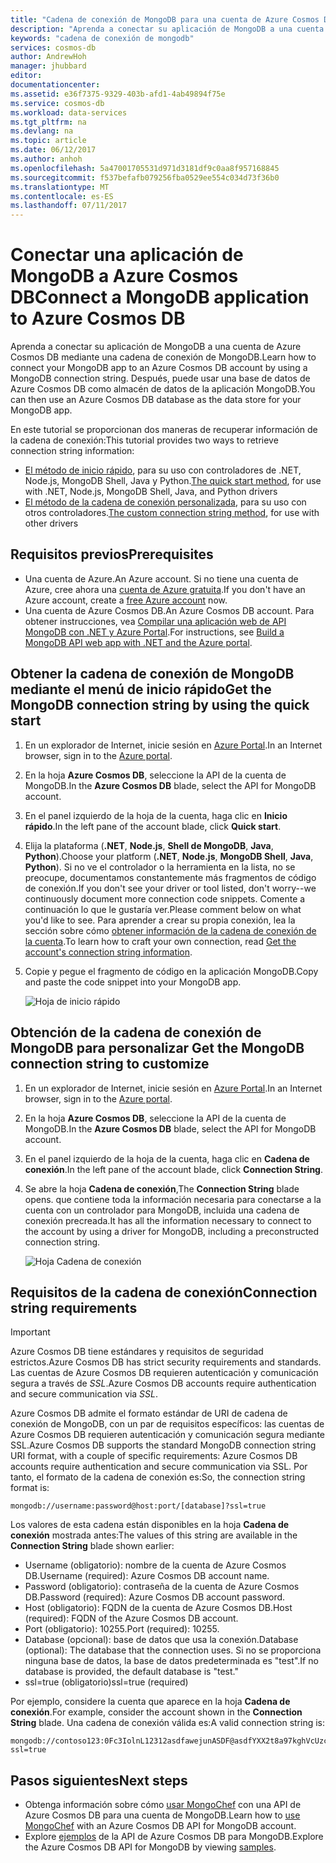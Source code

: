 ```yaml
---
title: "Cadena de conexión de MongoDB para una cuenta de Azure Cosmos DB | Microsoft Docs"
description: "Aprenda a conectar su aplicación de MongoDB a una cuenta de Azure Cosmos DB mediante una cadena de conexión de MongoDB."
keywords: "cadena de conexión de mongodb"
services: cosmos-db
author: AndrewHoh
manager: jhubbard
editor: 
documentationcenter: 
ms.assetid: e36f7375-9329-403b-afd1-4ab49894f75e
ms.service: cosmos-db
ms.workload: data-services
ms.tgt_pltfrm: na
ms.devlang: na
ms.topic: article
ms.date: 06/12/2017
ms.author: anhoh
ms.openlocfilehash: 5a47001705531d971d3181df9c0aa8f957168845
ms.sourcegitcommit: f537befafb079256fba0529ee554c034d73f36b0
ms.translationtype: MT
ms.contentlocale: es-ES
ms.lasthandoff: 07/11/2017
---
```

# <a name="connect-a-mongodb-application-to-azure-cosmos-db"></a><span data-ttu-id="7cac4-104">Conectar una aplicación de MongoDB a Azure Cosmos DB</span><span class="sxs-lookup"><span data-stu-id="7cac4-104">Connect a MongoDB application to Azure Cosmos DB</span></span>
<span data-ttu-id="7cac4-105">Aprenda a conectar su aplicación de MongoDB a una cuenta de Azure Cosmos DB mediante una cadena de conexión de MongoDB.</span><span class="sxs-lookup"><span data-stu-id="7cac4-105">Learn how to connect your MongoDB app to an Azure Cosmos DB account by using a MongoDB connection string.</span></span> <span data-ttu-id="7cac4-106">Después, puede usar una base de datos de Azure Cosmos DB como almacén de datos de la aplicación MongoDB.</span><span class="sxs-lookup"><span data-stu-id="7cac4-106">You can then use an Azure Cosmos DB database as the data store for your MongoDB app.</span></span> 

<span data-ttu-id="7cac4-107">En este tutorial se proporcionan dos maneras de recuperar información de la cadena de conexión:</span><span class="sxs-lookup"><span data-stu-id="7cac4-107">This tutorial provides two ways to retrieve connection string information:</span></span>

- <span data-ttu-id="7cac4-108">[El método de inicio rápido](#QuickstartConnection), para su uso con controladores de .NET, Node.js, MongoDB Shell, Java y Python.</span><span class="sxs-lookup"><span data-stu-id="7cac4-108">[The quick start method](#QuickstartConnection), for use with .NET, Node.js, MongoDB Shell, Java, and Python drivers</span></span>
- <span data-ttu-id="7cac4-109">[El método de la cadena de conexión personalizada](#GetCustomConnection), para su uso con otros controladores.</span><span class="sxs-lookup"><span data-stu-id="7cac4-109">[The custom connection string method](#GetCustomConnection), for use with other drivers</span></span>

## <a name="prerequisites"></a><span data-ttu-id="7cac4-110">Requisitos previos</span><span class="sxs-lookup"><span data-stu-id="7cac4-110">Prerequisites</span></span>

- <span data-ttu-id="7cac4-111">Una cuenta de Azure.</span><span class="sxs-lookup"><span data-stu-id="7cac4-111">An Azure account.</span></span> <span data-ttu-id="7cac4-112">Si no tiene una cuenta de Azure, cree ahora una [cuenta de Azure gratuita](https://azure.microsoft.com/free/).</span><span class="sxs-lookup"><span data-stu-id="7cac4-112">If you don't have an Azure account, create a [free Azure account](https://azure.microsoft.com/free/) now.</span></span> 
- <span data-ttu-id="7cac4-113">Una cuenta de Azure Cosmos DB.</span><span class="sxs-lookup"><span data-stu-id="7cac4-113">An Azure Cosmos DB account.</span></span> <span data-ttu-id="7cac4-114">Para obtener instrucciones, vea [Compilar una aplicación web de API MongoDB con .NET y Azure Portal](create-mongodb-dotnet.md).</span><span class="sxs-lookup"><span data-stu-id="7cac4-114">For instructions, see [Build a MongoDB API web app with .NET and the Azure portal](create-mongodb-dotnet.md).</span></span>

## <span data-ttu-id="7cac4-115"><a id="QuickstartConnection"></a>Obtener la cadena de conexión de MongoDB mediante el menú de inicio rápido</span><span class="sxs-lookup"><span data-stu-id="7cac4-115"><a id="QuickstartConnection"></a>Get the MongoDB connection string by using the quick start</span></span>
1. <span data-ttu-id="7cac4-116">En un explorador de Internet, inicie sesión en [Azure Portal](https://portal.azure.com).</span><span class="sxs-lookup"><span data-stu-id="7cac4-116">In an Internet browser, sign in to the [Azure portal](https://portal.azure.com).</span></span>
2. <span data-ttu-id="7cac4-117">En la hoja **Azure Cosmos DB**, seleccione la API de la cuenta de MongoDB.</span><span class="sxs-lookup"><span data-stu-id="7cac4-117">In the **Azure Cosmos DB** blade, select the API for MongoDB account.</span></span> 
3. <span data-ttu-id="7cac4-118">En el panel izquierdo de la hoja de la cuenta, haga clic en **Inicio rápido**.</span><span class="sxs-lookup"><span data-stu-id="7cac4-118">In the left pane of the account blade, click **Quick start**.</span></span> 
4. <span data-ttu-id="7cac4-119">Elija la plataforma (**.NET**, **Node.js**, **Shell de MongoDB**, **Java**, **Python**).</span><span class="sxs-lookup"><span data-stu-id="7cac4-119">Choose your platform (**.NET**, **Node.js**, **MongoDB Shell**, **Java**, **Python**).</span></span> <span data-ttu-id="7cac4-120">Si no ve el controlador o la herramienta en la lista, no se preocupe, documentamos constantemente más fragmentos de código de conexión.</span><span class="sxs-lookup"><span data-stu-id="7cac4-120">If you don't see your driver or tool listed, don't worry--we continuously document more connection code snippets.</span></span> <span data-ttu-id="7cac4-121">Comente a continuación lo que le gustaría ver.</span><span class="sxs-lookup"><span data-stu-id="7cac4-121">Please comment below on what you'd like to see.</span></span> <span data-ttu-id="7cac4-122">Para aprender a crear su propia conexión, lea la sección sobre cómo [obtener información de la cadena de conexión de la cuenta](#GetCustomConnection).</span><span class="sxs-lookup"><span data-stu-id="7cac4-122">To learn how to craft your own connection, read [Get the account's connection string information](#GetCustomConnection).</span></span>
5. <span data-ttu-id="7cac4-123">Copie y pegue el fragmento de código en la aplicación MongoDB.</span><span class="sxs-lookup"><span data-stu-id="7cac4-123">Copy and paste the code snippet into your MongoDB app.</span></span>

    ![Hoja de inicio rápido](./media/connect-mongodb-account/QuickStartBlade.png)

## <span data-ttu-id="7cac4-125"><a id="GetCustomConnection"></a> Obtención de la cadena de conexión de MongoDB para personalizar</span><span class="sxs-lookup"><span data-stu-id="7cac4-125"><a id="GetCustomConnection"></a> Get the MongoDB connection string to customize</span></span>
1. <span data-ttu-id="7cac4-126">En un explorador de Internet, inicie sesión en [Azure Portal](https://portal.azure.com).</span><span class="sxs-lookup"><span data-stu-id="7cac4-126">In an Internet browser, sign in to the [Azure portal](https://portal.azure.com).</span></span>
2. <span data-ttu-id="7cac4-127">En la hoja **Azure Cosmos DB**, seleccione la API de la cuenta de MongoDB.</span><span class="sxs-lookup"><span data-stu-id="7cac4-127">In the **Azure Cosmos DB** blade, select the API for MongoDB account.</span></span> 
3. <span data-ttu-id="7cac4-128">En el panel izquierdo de la hoja de la cuenta, haga clic en **Cadena de conexión**.</span><span class="sxs-lookup"><span data-stu-id="7cac4-128">In the left pane of the account blade, click **Connection String**.</span></span> 
4. <span data-ttu-id="7cac4-129">Se abre la hoja **Cadena de conexión**,</span><span class="sxs-lookup"><span data-stu-id="7cac4-129">The **Connection String** blade opens.</span></span> <span data-ttu-id="7cac4-130">que contiene toda la información necesaria para conectarse a la cuenta con un controlador para MongoDB, incluida una cadena de conexión precreada.</span><span class="sxs-lookup"><span data-stu-id="7cac4-130">It has all the information necessary to connect to the account by using a driver for MongoDB, including a preconstructed connection string.</span></span>

    ![Hoja Cadena de conexión](./media/connect-mongodb-account/ConnectionStringBlade.png)

## <a name="connection-string-requirements"></a><span data-ttu-id="7cac4-132">Requisitos de la cadena de conexión</span><span class="sxs-lookup"><span data-stu-id="7cac4-132">Connection string requirements</span></span>
> [!Important]
> <span data-ttu-id="7cac4-133">Azure Cosmos DB tiene estándares y requisitos de seguridad estrictos.</span><span class="sxs-lookup"><span data-stu-id="7cac4-133">Azure Cosmos DB has strict security requirements and standards.</span></span> <span data-ttu-id="7cac4-134">Las cuentas de Azure Cosmos DB requieren autenticación y comunicación segura a través de *SSL*.</span><span class="sxs-lookup"><span data-stu-id="7cac4-134">Azure Cosmos DB accounts require authentication and secure communication via *SSL*.</span></span> 
>
>

<span data-ttu-id="7cac4-135">Azure Cosmos DB admite el formato estándar de URI de cadena de conexión de MongoDB, con un par de requisitos específicos: las cuentas de Azure Cosmos DB requieren autenticación y comunicación segura mediante SSL.</span><span class="sxs-lookup"><span data-stu-id="7cac4-135">Azure Cosmos DB supports the standard MongoDB connection string URI format, with a couple of specific requirements: Azure Cosmos DB accounts require authentication and secure communication via SSL.</span></span> <span data-ttu-id="7cac4-136">Por tanto, el formato de la cadena de conexión es:</span><span class="sxs-lookup"><span data-stu-id="7cac4-136">So, the connection string format is:</span></span>

    mongodb://username:password@host:port/[database]?ssl=true

<span data-ttu-id="7cac4-137">Los valores de esta cadena están disponibles en la hoja **Cadena de conexión** mostrada antes:</span><span class="sxs-lookup"><span data-stu-id="7cac4-137">The values of this string are available in the **Connection String** blade shown earlier:</span></span>

* <span data-ttu-id="7cac4-138">Username (obligatorio): nombre de la cuenta de Azure Cosmos DB.</span><span class="sxs-lookup"><span data-stu-id="7cac4-138">Username (required): Azure Cosmos DB account name.</span></span>
* <span data-ttu-id="7cac4-139">Password (obligatorio): contraseña de la cuenta de Azure Cosmos DB.</span><span class="sxs-lookup"><span data-stu-id="7cac4-139">Password (required): Azure Cosmos DB account password.</span></span>
* <span data-ttu-id="7cac4-140">Host (obligatorio): FQDN de la cuenta de Azure Cosmos DB.</span><span class="sxs-lookup"><span data-stu-id="7cac4-140">Host (required): FQDN of the Azure Cosmos DB account.</span></span>
* <span data-ttu-id="7cac4-141">Port (obligatorio): 10255.</span><span class="sxs-lookup"><span data-stu-id="7cac4-141">Port (required): 10255.</span></span>
* <span data-ttu-id="7cac4-142">Database (opcional): base de datos que usa la conexión.</span><span class="sxs-lookup"><span data-stu-id="7cac4-142">Database (optional): The database that the connection uses.</span></span> <span data-ttu-id="7cac4-143">Si no se proporciona ninguna base de datos, la base de datos predeterminada es "test".</span><span class="sxs-lookup"><span data-stu-id="7cac4-143">If no database is provided, the default database is "test."</span></span>
* <span data-ttu-id="7cac4-144">ssl=true (obligatorio)</span><span class="sxs-lookup"><span data-stu-id="7cac4-144">ssl=true (required)</span></span>

<span data-ttu-id="7cac4-145">Por ejemplo, considere la cuenta que aparece en la hoja **Cadena de conexión**.</span><span class="sxs-lookup"><span data-stu-id="7cac4-145">For example, consider the account shown in the **Connection String** blade.</span></span> <span data-ttu-id="7cac4-146">Una cadena de conexión válida es:</span><span class="sxs-lookup"><span data-stu-id="7cac4-146">A valid connection string is:</span></span>

    mongodb://contoso123:0Fc3IolnL12312asdfawejunASDF@asdfYXX2t8a97kghVcUzcDv98hawelufhawefafnoQRGwNj2nMPL1Y9qsIr9Srdw==@anhohmongo.documents.azure.com:10255/mydatabase?ssl=true

## <a name="next-steps"></a><span data-ttu-id="7cac4-147">Pasos siguientes</span><span class="sxs-lookup"><span data-stu-id="7cac4-147">Next steps</span></span>
* <span data-ttu-id="7cac4-148">Obtenga información sobre cómo [usar MongoChef](mongodb-mongochef.md) con una API de Azure Cosmos DB para una cuenta de MongoDB.</span><span class="sxs-lookup"><span data-stu-id="7cac4-148">Learn how to [use MongoChef](mongodb-mongochef.md) with an Azure Cosmos DB API for MongoDB account.</span></span>
* <span data-ttu-id="7cac4-149">Explore [ejemplos](mongodb-samples.md) de la API de Azure Cosmos DB para MongoDB.</span><span class="sxs-lookup"><span data-stu-id="7cac4-149">Explore the Azure Cosmos DB API for MongoDB by viewing [samples](mongodb-samples.md).</span></span>

